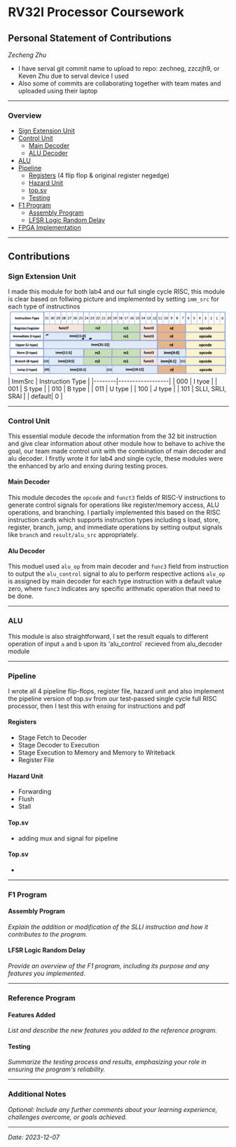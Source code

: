 # RV32I Processor Coursework

## Personal Statement of Contributions  
*Zecheng Zhu*  
- I have serval git commit name to upload to repo: zechneg, zzczjh9, or Keven Zhu due to serval device I used
- Also some of commits are collaborating together with team mates and uploaded using their laptop

---

### Overview  

- [Sign Extension Unit](#sign-extension-unit)  
- [Control Unit](#control-unit)
  - [Main Decoder](#main-decoder) 
  - [ALU Decoder](#alu-decoder)
- [ALU](#alu)
- [Pipeline](#pipeline)  
  - [Registers](#registers) (4 flip flop & original register negedge)  
  - [Hazard Unit](#harzard-unit)
  - [top.sv](#top.sv)
  - [Testing](#tesing)   
- [F1 Program](#f1-program)  
  - [Assembly Program](#assembly-program)  
  - [LFSR Logic Random Delay](#lfsr-logic-random-delay)  
- [FPGA Implementation](#fpga-implementation)  


---

## Contributions  

### Sign Extension Unit  
I made this module for both lab4 and our full single cycle RISC, this module is clear based on follwing picture and implemented by setting `imm_src` for each type of instructinos
![Instruction_Map](images/personal_statements_images/zecheng_zhu_image/sign_exten.png)
| ImmSrc | Instruction Type |
|--------|------------------|
| 000    | I tyoe           |
| 001    | S type           |
| 010    | B type           |
| 011    | U type           |
| 100    | J type           |
| 101    | SLLI, SRLI, SRAI |
| default| 0                |


---

### Control Unit 
This essential module decode the information from the 32 bit instruction and give clear information about other module how to behave to achive the goal, our team made control unit with the combination of main decoder and alu decoder. I firstly wrote it for lab4 and single cycle, these modules were the enhanced by arlo and enxing during testing proces.

#### Main Decoder 
This module decodes the `opcode` and `funct3` fields of RISC-V instructions to generate control signals for operations like register/memory access, ALU operations, and branching. I partially implemented this based on the RISC instruction cards which supports instruction types including s load, store, register, branch, jump, and immediate operations by setting output signals like `branch` and `result/alu_src` appropriately. 

#### Alu Decoder 
This moduel used `alu_op` from main decoder and `func3` field from instruction to output the `alu_control` signal to alu to perform respective actions
`alu_op` is assigned by main decoder for each type instruction with a default value zero, where `func3` indicates any specific arithmatic operation that need to be done.

---

### ALU 
This module is also straightforward, I set the result equals to different operation of input `a` and `b` upon its 'alu_control` recieved from alu_decoder module 

---

### Pipeline  
I wrote all 4 pipeline flip-flops, register file, hazard unit and also implement the pipeline version of top.sv from our test-passed single cycle full RISC processor, then I test this with enxing for instructions and pdf

#### Registers
- Stage Fetch to Decoder 
- Stage Decoder to Execution
- Stage Execution to Memory and Memory to Writeback
- Register File

#### Hazard Unit
- Forwarding
- Flush
- Stall

#### Top.sv
- adding mux and signal for pipeline

#### Top.sv
- 
---

### F1 Program  

#### Assembly Program
*Explain the addition or modification of the SLLI instruction and how it contributes to the program.*  

#### LFSR Logic Random Delay 
*Provide an overview of the F1 program, including its purpose and any features you implemented.*  

---

### Reference Program  

#### Features Added  
*List and describe the new features you added to the reference program.*  

#### Testing  
*Summarize the testing process and results, emphasizing your role in ensuring the program's reliability.*  

---

### Additional Notes  
*Optional: Include any further comments about your learning experience, challenges overcome, or goals achieved.*  

---

*Date: 2023-12-07*
